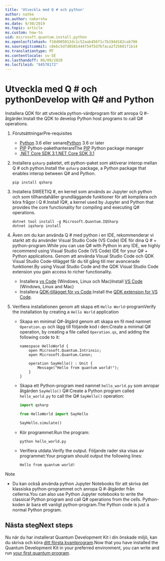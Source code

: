 ```yaml
---
title: 'Utveckla med Q # och python'
author: natke
ms.author: nakersha
ms.date: 9/30/2019
ms.topic: article
ms.custom: how-to
uid: microsoft.quantum.install.python
ms.openlocfilehash: f18d005012dc1c52aab456f1c7b194d182cab786
ms.sourcegitcommit: c8ebc5d7d8581444754f5d7bfaca2f25601f1b14
ms.translationtype: MT
ms.contentlocale: sv-SE
ms.lasthandoff: 06/09/2020
ms.locfileid: "84578172"
---
```

# <a name="develop-with-q-and-python"></a><span data-ttu-id="68d4c-102">Utveckla med Q # och python</span><span class="sxs-lookup"><span data-stu-id="68d4c-102">Develop with Q# and Python</span></span>

<span data-ttu-id="68d4c-103">Installera QDK för att utveckla python-värdprogram för att anropa Q #-åtgärder.</span><span class="sxs-lookup"><span data-stu-id="68d4c-103">Install the QDK to develop Python host programs to call Q# operations.</span></span>

1. <span data-ttu-id="68d4c-104">Förutsättningar</span><span class="sxs-lookup"><span data-stu-id="68d4c-104">Pre-requisites</span></span>

    - <span data-ttu-id="68d4c-105">[Python](https://www.python.org/downloads/) 3.6 eller senare</span><span class="sxs-lookup"><span data-stu-id="68d4c-105">[Python](https://www.python.org/downloads/) 3.6 or later</span></span>
    - <span data-ttu-id="68d4c-106">[PIP](https://pip.pypa.io/en/stable/installing) Python-pakethanterare</span><span class="sxs-lookup"><span data-stu-id="68d4c-106">The [PIP](https://pip.pypa.io/en/stable/installing) Python package manager</span></span>
    - [<span data-ttu-id="68d4c-107">.NET Core SDK 3,1</span><span class="sxs-lookup"><span data-stu-id="68d4c-107">.NET Core SDK 3.1</span></span>](https://dotnet.microsoft.com/download/dotnet-core/3.1)


1. <span data-ttu-id="68d4c-108">Installera `qsharp` paketet, ett python-paket som aktiverar interop mellan Q # och python.</span><span class="sxs-lookup"><span data-stu-id="68d4c-108">Install the `qsharp` package, a Python package that enables interop between Q# and Python.</span></span>

    ```
    pip install qsharp
    ```

1. <span data-ttu-id="68d4c-109">Installera SWEETIQ #, en kernel som används av Jupyter och python och som tillhandahåller grundläggande funktioner för att kompilera och köra frågor i Q #.</span><span class="sxs-lookup"><span data-stu-id="68d4c-109">Install IQ#, a kernel used by Jupyter and Python that provides the core functionality for compiling and executing Q# operations.</span></span>

    ```dotnetcli
    dotnet tool install -g Microsoft.Quantum.IQSharp
    dotnet iqsharp install
    ```
  
1. <span data-ttu-id="68d4c-110">Även om du kan använda Q # med python i en IDE, rekommenderar vi starkt att du använder Visual Studio Code (VS Code) IDE för dina Q # + python-program.</span><span class="sxs-lookup"><span data-stu-id="68d4c-110">While you can use Q# with Python in any IDE, we highly recommend using Visual Studio Code (VS Code) IDE for your Q# + Python applications.</span></span> <span data-ttu-id="68d4c-111">Genom att använda Visual Studio Code och QDK Visual Studio Code-tillägget får du till gång till mer avancerade funktioner.</span><span class="sxs-lookup"><span data-stu-id="68d4c-111">By using Visual Studio Code and the QDK Visual Studio Code extension you gain access to richer functionality.</span></span>

    - <span data-ttu-id="68d4c-112">Installera [vs Code](https://code.visualstudio.com/download) (Windows, Linux och Mac)</span><span class="sxs-lookup"><span data-stu-id="68d4c-112">Install [VS Code](https://code.visualstudio.com/download) (Windows, Linux and Mac)</span></span>
    - <span data-ttu-id="68d4c-113">Installera [QDK-tillägget för vs Code](https://marketplace.visualstudio.com/items?itemName=quantum.quantum-devkit-vscode).</span><span class="sxs-lookup"><span data-stu-id="68d4c-113">Install the [QDK extension for VS Code](https://marketplace.visualstudio.com/items?itemName=quantum.quantum-devkit-vscode).</span></span>

1. <span data-ttu-id="68d4c-114">Verifiera installationen genom att skapa ett `Hello World`-program</span><span class="sxs-lookup"><span data-stu-id="68d4c-114">Verify the installation by creating a `Hello World` application</span></span>

    - <span data-ttu-id="68d4c-115">Skapa en minimal Q#-åtgärd genom att skapa en fil med namnet `Operation.qs` och lägg till följande kod i den:</span><span class="sxs-lookup"><span data-stu-id="68d4c-115">Create a minimal Q# operation, by creating a file called `Operation.qs`, and adding the following code to it:</span></span>

        ```qsharp
        namespace HelloWorld {
            open Microsoft.Quantum.Intrinsic;
            open Microsoft.Quantum.Canon;

            operation SayHello() : Unit {
                Message("Hello from quantum world!");
            }
        }
        ```

    - <span data-ttu-id="68d4c-116">Skapa ett Python-program med namnet `hello_world.py` som anropar åtgärden `SayHello()` Q#:</span><span class="sxs-lookup"><span data-stu-id="68d4c-116">Create a Python program called `hello_world.py` to call the Q# `SayHello()` operation:</span></span>

        ```python
        import qsharp

        from HelloWorld import SayHello

        SayHello.simulate()
        ```

    - <span data-ttu-id="68d4c-117">Kör programmet:</span><span class="sxs-lookup"><span data-stu-id="68d4c-117">Run the program:</span></span>

        ```
        python hello_world.py
        ```

    - <span data-ttu-id="68d4c-118">Verifiera utdata.</span><span class="sxs-lookup"><span data-stu-id="68d4c-118">Verify the output.</span></span> <span data-ttu-id="68d4c-119">Följande rader ska visas av programmet:</span><span class="sxs-lookup"><span data-stu-id="68d4c-119">Your program should output the following lines:</span></span>

        ```
        Hello from quantum world!
        ```


> [!NOTE]
> * <span data-ttu-id="68d4c-120">Du kan också använda python Jupyter Notebooks för att skriva det klassiska python-programmet och anropa Q #-åtgärder från cellerna.</span><span class="sxs-lookup"><span data-stu-id="68d4c-120">You can also use Python Jupyter notebooks to write the classical Python program and call Q# operations from the cells.</span></span> <span data-ttu-id="68d4c-121">Python-koden är bara ett vanligt python-program.</span><span class="sxs-lookup"><span data-stu-id="68d4c-121">The Python code is just a normal Python program.</span></span>

## <a name="next-steps"></a><span data-ttu-id="68d4c-122">Nästa steg</span><span class="sxs-lookup"><span data-stu-id="68d4c-122">Next steps</span></span>

<span data-ttu-id="68d4c-123">Nu när du har installerat Quantum Development Kit i din önskade miljö, kan du skriva och köra [ditt första kvantprogram](xref:microsoft.quantum.quickstarts.qrng).</span><span class="sxs-lookup"><span data-stu-id="68d4c-123">Now that you have installed the Quantum Development Kit in your preferred environment, you can write and run [your first quantum program](xref:microsoft.quantum.quickstarts.qrng).</span></span>

